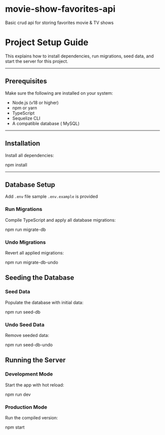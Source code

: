 # movie-show-favorites-api
Basic crud api for storing favorites movie & TV shows

# Project Setup Guide

This explains how to install dependencies, run migrations, seed data, and start the server for this project.

---

## Prerequisites

Make sure the following are installed on your system:

- Node.js (v18 or higher)
- npm or yarn
- TypeScript
- Sequelize CLI
- A compatible database ( MySQL)

---

## Installation

Install all dependencies:

npm install


---

## Database Setup

Add `.env` file sample `.env.example` is provided

### Run Migrations

Compile TypeScript and apply all database migrations:

npm run migrate-db

### Undo Migrations

Revert all applied migrations:

npm run migrate-db-undo



## Seeding the Database

### Seed Data

Populate the database with initial data:


npm run seed-db


### Undo Seed Data

Remove seeded data:

npm run seed-db-undo


## Running the Server

### Development Mode

Start the app with hot reload:


npm run dev


### Production Mode

Run the compiled version:

npm start
